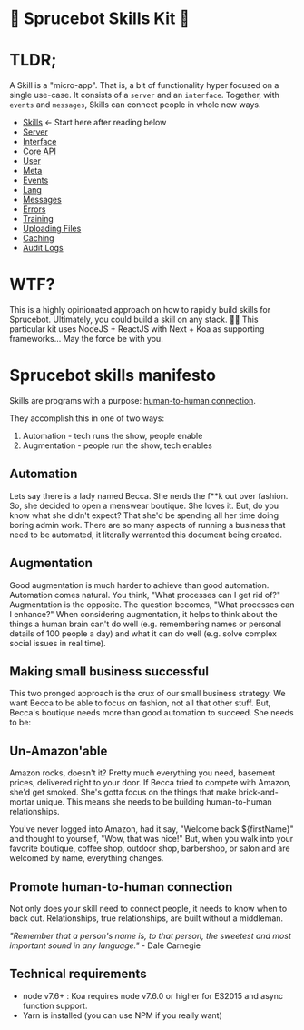 # 🌲 Sprucebot Skills Kit 🌲

# TLDR;

A Skill is a "micro-app". That is, a bit of functionality hyper focused on a single use-case. It consists of a `server` and an `interface`. Together, with `events` and `messages`, Skills can connect people in whole new ways.

- [Skills](skills.md) <- Start here after reading below
- [Server](server.md)
- [Interface](interface.md)
- [Core API](api.md)
- [User](user.md)
- [Meta](meta.md)
- [Events](events.md)
- [Lang](lang.md)
- [Messages](messages.md)
- [Errors](errors.md)
- [Training](training.md)
- [Uploading Files](uploads.md)
- [Caching](cache.md)
- [Audit Logs](audit.md)

# WTF?

This is a highly opinionated approach on how to rapidly build skills for Sprucebot. Ultimately, you could build a skill on any stack. 🤘🏼 This particular kit uses NodeJS + ReactJS with Next + Koa as supporting frameworks... May the force be with you.

# Sprucebot skills manifesto

Skills are programs with a purpose: [human-to-human connection](https://vimeo.com/204933933).

They accomplish this in one of two ways:

1. Automation - tech runs the show, people enable
2. Augmentation - people run the show, tech enables

## Automation

Lets say there is a lady named Becca. She nerds the f\*\*k out over fashion. So, she decided to open a menswear boutique. She loves it. But, do you know what she didn't expect? That she'd be spending all her time doing boring admin work. There are so many aspects of running a business that need to be automated, it literally warranted this document being created.

## Augmentation

Good augmentation is much harder to achieve than good automation. Automation comes natural. You think, "What processes can I get rid of?" Augmentation is the opposite. The question becomes, "What processes can I enhance?" When considering augmentation, it helps to think about the things a human brain can't do well (e.g. remembering names or personal details of 100 people a day) and what it can do well (e.g. solve complex social issues in real time).

## Making small business successful

This two pronged approach is the crux of our small business strategy. We want Becca to be able to focus on fashion, not all that other stuff. But, Becca's boutique needs more than good automation to succeed. She needs to be:

## Un-Amazon'able

Amazon rocks, doesn't it? Pretty much everything you need, basement prices, delivered right to your door. If Becca tried to compete with Amazon, she'd get smoked. She's gotta focus on the things that make brick-and-mortar unique. This means she needs to be building human-to-human relationships.

You've never logged into Amazon, had it say, "Welcome back ${firstName}" and thought to yourself, "Wow, that was nice!" But, when you walk into your favorite boutique, coffee shop, outdoor shop, barbershop, or salon and are welcomed by name, everything changes.

## Promote human-to-human connection

Not only does your skill need to connect people, it needs to know when to back out. Relationships, true relationships, are built without a middleman.

_"Remember that a person's name is, to that person, the sweetest and most important sound in any language."_ - Dale Carnegie

## Technical requirements

- node v7.6+ : Koa requires node v7.6.0 or higher for ES2015 and async function support.
- Yarn is installed (you can use NPM if you really want)
